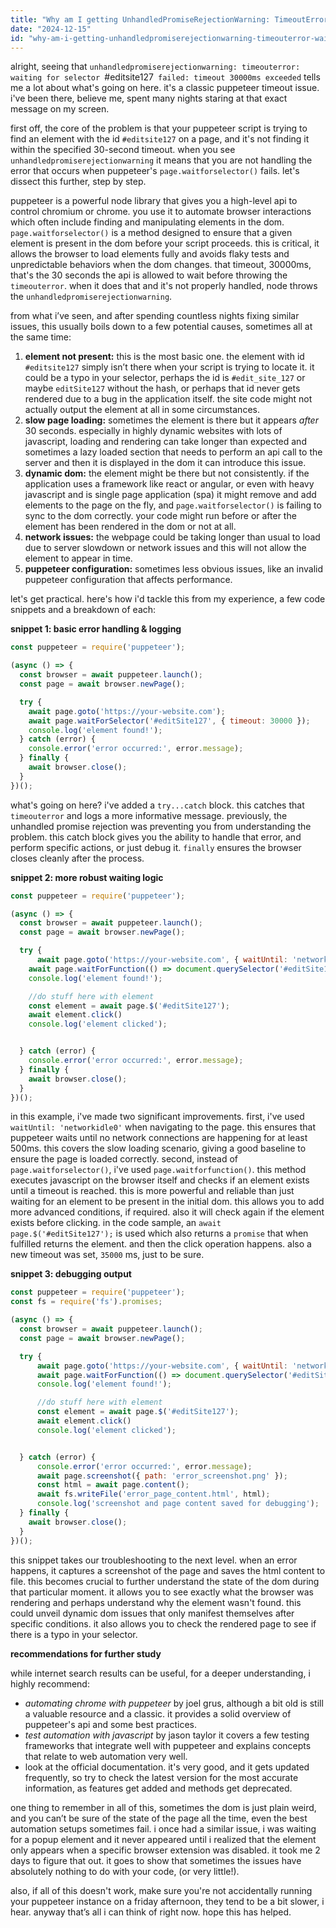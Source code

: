 ```yaml
---
title: "Why am I getting UnhandledPromiseRejectionWarning: TimeoutError: waiting for selector `#editSite127` failed: timeout 30000ms exceeded. PUPPETEER?"
date: "2024-12-15"
id: "why-am-i-getting-unhandledpromiserejectionwarning-timeouterror-waiting-for-selector-editsite127-failed-timeout-30000ms-exceeded-puppeteer"
---
```


alright,  seeing that `unhandledpromiserejectionwarning: timeouterror: waiting for selector `#editsite127` failed: timeout 30000ms exceeded` tells me a lot about what's going on here. it's a classic puppeteer timeout issue. i've been there, believe me, spent many nights staring at that exact message on my screen.

first off, the core of the problem is that your puppeteer script is trying to find an element with the id `#editsite127` on a page, and it's not finding it within the specified 30-second timeout. when you see `unhandledpromiserejectionwarning` it means that you are not handling the error that occurs when puppeteer's `page.waitforselector()` fails. let's dissect this further, step by step.

puppeteer is a powerful node library that gives you a high-level api to control chromium or chrome. you use it to automate browser interactions which often include finding and manipulating elements in the dom. `page.waitforselector()` is a method designed to ensure that a given element is present in the dom before your script proceeds. this is critical, it allows the browser to load elements fully and avoids flaky tests and unpredictable behaviors when the dom changes. that timeout, 30000ms, that's the 30 seconds the api is allowed to wait before throwing the `timeouterror`. when it does that and it's not properly handled, node throws the `unhandledpromiserejectionwarning`.

from what i’ve seen, and after spending countless nights fixing similar issues, this usually boils down to a few potential causes, sometimes all at the same time:

1.  **element not present:** this is the most basic one. the element with id `#editsite127` simply isn’t there when your script is trying to locate it. it could be a typo in your selector, perhaps the id is `#edit_site_127` or maybe `editSite127` without the hash, or perhaps that id never gets rendered due to a bug in the application itself. the site code might not actually output the element at all in some circumstances.
2.  **slow page loading:** sometimes the element is there but it appears *after* 30 seconds. especially in highly dynamic websites with lots of javascript, loading and rendering can take longer than expected and sometimes a lazy loaded section that needs to perform an api call to the server and then it is displayed in the dom it can introduce this issue.
3.  **dynamic dom:** the element might be there but not consistently. if the application uses a framework like react or angular, or even with heavy javascript and is single page application (spa) it might remove and add elements to the page on the fly, and `page.waitforselector()` is failing to sync to the dom correctly. your code might run before or after the element has been rendered in the dom or not at all.
4.  **network issues:** the webpage could be taking longer than usual to load due to server slowdown or network issues and this will not allow the element to appear in time.
5.  **puppeteer configuration:** sometimes less obvious issues, like an invalid puppeteer configuration that affects performance.

let's get practical. here's how i'd tackle this from my experience, a few code snippets and a breakdown of each:

**snippet 1: basic error handling & logging**

```javascript
const puppeteer = require('puppeteer');

(async () => {
  const browser = await puppeteer.launch();
  const page = await browser.newPage();

  try {
    await page.goto('https://your-website.com');
    await page.waitForSelector('#editSite127', { timeout: 30000 });
    console.log('element found!');
  } catch (error) {
    console.error('error occurred:', error.message);
  } finally {
    await browser.close();
  }
})();

```

what's going on here? i've added a `try...catch` block. this catches that `timeouterror` and logs a more informative message. previously, the unhandled promise rejection was preventing you from understanding the problem. this catch block gives you the ability to handle that error, and perform specific actions, or just debug it. `finally` ensures the browser closes cleanly after the process.

**snippet 2: more robust waiting logic**

```javascript
const puppeteer = require('puppeteer');

(async () => {
  const browser = await puppeteer.launch();
  const page = await browser.newPage();

  try {
      await page.goto('https://your-website.com', { waitUntil: 'networkidle0' });
    await page.waitForFunction(() => document.querySelector('#editSite127'), { timeout: 35000 });
    console.log('element found!');

    //do stuff here with element
    const element = await page.$('#editSite127');
    await element.click()
    console.log('element clicked');


  } catch (error) {
    console.error('error occurred:', error.message);
  } finally {
    await browser.close();
  }
})();
```

in this example, i've made two significant improvements. first, i've used `waitUntil: 'networkidle0'` when navigating to the page. this ensures that puppeteer waits until no network connections are happening for at least 500ms. this covers the slow loading scenario, giving a good baseline to ensure the page is loaded correctly. second, instead of `page.waitforselector()`, i've used `page.waitforfunction()`. this method executes javascript on the browser itself and checks if an element exists until a timeout is reached. this is more powerful and reliable than just waiting for an element to be present in the initial dom. this allows you to add more advanced conditions, if required. also it will check again if the element exists before clicking. in the code sample, an `await page.$('#editSite127');` is used which also returns a `promise` that when fulfilled returns the element. and then the click operation happens. also a new timeout was set, `35000` ms, just to be sure.

**snippet 3: debugging output**

```javascript
const puppeteer = require('puppeteer');
const fs = require('fs').promises;

(async () => {
  const browser = await puppeteer.launch();
  const page = await browser.newPage();

  try {
      await page.goto('https://your-website.com', { waitUntil: 'networkidle0' });
      await page.waitForFunction(() => document.querySelector('#editSite127'), { timeout: 35000 });
      console.log('element found!');

      //do stuff here with element
      const element = await page.$('#editSite127');
      await element.click()
      console.log('element clicked');


  } catch (error) {
      console.error('error occurred:', error.message);
      await page.screenshot({ path: 'error_screenshot.png' });
      const html = await page.content();
      await fs.writeFile('error_page_content.html', html);
      console.log('screenshot and page content saved for debugging');
  } finally {
    await browser.close();
  }
})();
```

this snippet takes our troubleshooting to the next level. when an error happens, it captures a screenshot of the page and saves the html content to file. this becomes crucial to further understand the state of the dom during that particular moment. it allows you to see exactly what the browser was rendering and perhaps understand why the element wasn't found. this could unveil dynamic dom issues that only manifest themselves after specific conditions. it also allows you to check the rendered page to see if there is a typo in your selector.

**recommendations for further study**

while internet search results can be useful, for a deeper understanding, i highly recommend:

*   *automating chrome with puppeteer* by joel grus, although a bit old is still a valuable resource and a classic. it provides a solid overview of puppeteer's api and some best practices.
*   *test automation with javascript* by jason taylor it covers a few testing frameworks that integrate well with puppeteer and explains concepts that relate to web automation very well.
*   look at the official documentation. it's very good, and it gets updated frequently, so try to check the latest version for the most accurate information, as features get added and methods get deprecated.

one thing to remember in all of this, sometimes the dom is just plain weird, and you can’t be sure of the state of the page all the time, even the best automation setups sometimes fail. i once had a similar issue, i was waiting for a popup element and it never appeared until i realized that the element only appears when a specific browser extension was disabled. it took me 2 days to figure that out. it goes to show that sometimes the issues have absolutely nothing to do with your code, (or very little!).

also, if all of this doesn't work, make sure you're not accidentally running your puppeteer instance on a friday afternoon, they tend to be a bit slower, i hear. anyway that’s all i can think of right now. hope this has helped.
